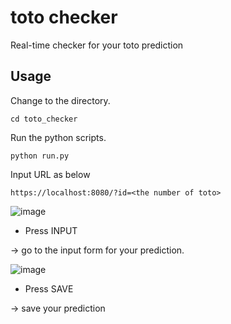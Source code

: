 # toto checker
Real-time checker for your toto prediction

## Usage
Change to the directory.

`cd toto_checker`

Run the python scripts.

`python run.py`

Input URL as below

`https://localhost:8080/?id=<the number of toto>`

![image](https://user-images.githubusercontent.com/28561230/54271390-c0ad4c00-45c4-11e9-818d-cd143356bebc.png)

- Press INPUT

-> go to the input form for your prediction.

![image](https://user-images.githubusercontent.com/28561230/54472269-f478b380-4808-11e9-8d82-756867d89ed4.png)

- Press SAVE

-> save your prediction
